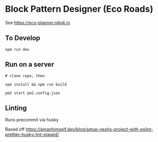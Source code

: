 # Block Pattern Designer (Eco Roads)

See https://eco-planner.nikok.in

## To Develop

`npm run dev`

## Run on a server

```
# clone repo, then

npm install && npm run build

pm2 start pm2.config.json
```

## Linting

Runs precommit via husky

Based off https://amanhimself.dev/blog/setup-nextjs-project-with-eslint-prettier-husky-lint-staged/
